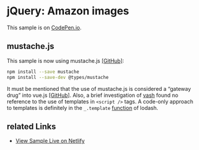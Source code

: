 # jQuery: Amazon images

This sample is on [CodePen.io](https://codepen.io/rasx/pen/EqlCF).

## mustache.js

This sample is now using mustache.js [[GitHub]](https://github.com/janl/mustache.js):

```bash
npm install --save mustache
npm install --save-dev @types/mustache
```

It must be mentioned that the use of mustache.js is considered a “gateway drug” into vue.js [[GitHub]](https://github.com/vuejs/vue). Also, a brief investigation of [vash](https://github.com/kirbysayshi/vash) found no reference to the use of templates in `<script />` tags. A code-only approach to templates is definitely in the `_.template` [function](https://lodash.com/docs/4.17.4#template) of lodash.

## related Links

* [View Sample Live on Netlify](https://rasx-node-js.netlify.com/jquery-amazon-images/)
